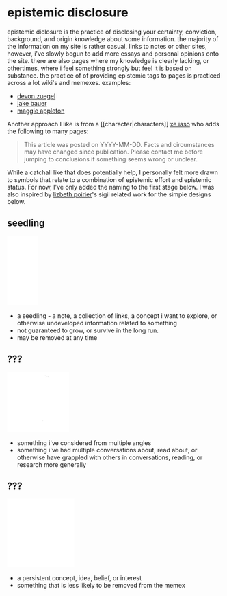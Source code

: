 <!--
epistemic=seedling
-->

# epistemic disclosure

epistemic diclosure is the practice of disclosing your certainty, conviction, background, and origin knowledge about some information. the majority of the information on my site
is rather casual, links to notes or other sites, however, i've slowly begun to add more essays and personal opinions onto the site. there are also pages where my knowledge is clearly
lacking, or othertimes, where i feel something strongly but feel it is based on substance. the practice of of providing epistemic tags to pages is practiced across a lot wiki's and
memexes. examples:

- [devon zuegel](https://devonzuegel.com/post/epistemic-statuses-are-lazy-and-that-is-a-good-thing)
- [jake bauer](https://www.paritybit.ca/garden/digital-garden-philosophy.html)
- [maggie appleton](https://maggieappleton.com/epistemic-disclosure)

Another approach I like is from a [[character|characters]] [xe iaso](https://xeiaso.net/blog/) who adds the following to many pages:

> This article was posted on YYYY-MM-DD. Facts and circumstances may have changed since publication. Please contact me before jumping to conclusions if something seems wrong or unclear.

While a catchall like that does potentially help, I personally felt more drawn to symbols that relate to a combination of epistemic effort and epistemic status. For now, I've only
added the naming to the first stage below. I was also inspired by [lizbeth poirier](https://ritualdust.com/folklore/sigils/)'s sigil related work for the simple designs below.

</style>

## seedling

<img src="resources/img/seedling_white.png" />

- a seedling - a note, a collection of links, a concept i want to explore, or otherwise undeveloped information related to something
- not guaranteed to grow, or survive in the long run.
- may be removed at any time

## ???

<img src="resources/img/duality_white.png" />

- something i've considered from multiple angles
- something i've had multiple conversations about, read about, or otherwise have grappled with others in conversations, reading, or research more generally

## ???

<img src="resources/img/persistence_white.png" />

- a persistent concept, idea, belief, or interest
- something that is less likely to be removed from the memex
